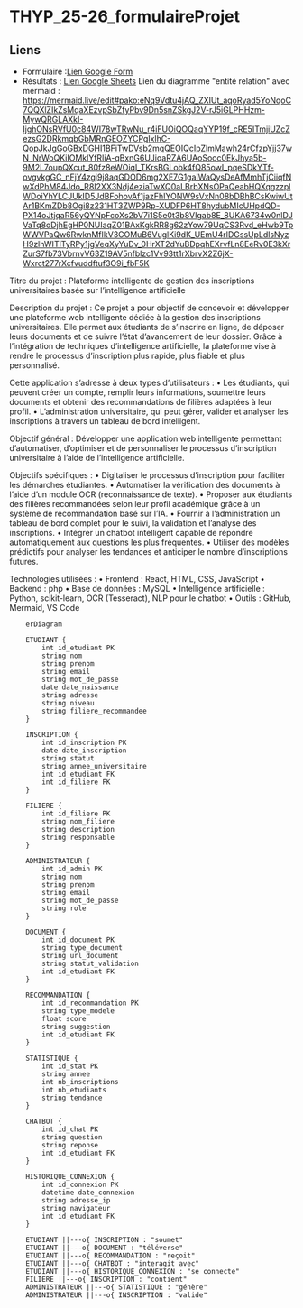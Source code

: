 # THYP_25-26_formulaireProjet



##  Liens

- Formulaire :[Lien Google Form](https://forms.gle/xn75ezMgWPH2jMib9)
- Résultats : [Lien Google Sheets](https://docs.google.com/spreadsheets/d/1Di4YCJD0QKOvJcUXt5vJ0h-b-fSLpPmtMLRiTljvb6E/edit?usp=sharing)
Lien du diagramme "entité relation" avec mermaid : https://mermaid.live/edit#pako:eNq9Vdtu4jAQ_ZXIUt_aqoRyad5YoNqoC7QQXlZIkZsMqaXEzvpSbZfyPbv9Dn5snZSkgJ2V-rJ5iGLPHHzm-MywQRGLAXkI-IjghONsRVfU0c84WI78wTRwNu_r4iFUOiQOQaqYYP19f_cRE5ITmjiUZcZezsG2DRkmqbGbMRnGEOZYCPgIxlhC-QopJkJgGoGBxDGHI1BFiTwDVsb2mqQEOIQcIpZlmMawh24rCfzpYjj37wN_NrWoQKiIOMklYfRIiA-qBxnG6UJiqaRZA6UAoSooc0EkJhya5b-9M2L7oupQXcut_80fz8eWOiqI_TKrsBGLobk4fQ85owI_pqeSDkYTf-ovgvkgGC_nFjY4zgj9j8aqGDOD6mg2XE7G1gaIWaQysDeAfMmhTjCiiqfNwXdPhM84Jdo_R8I2XX3Ndj4eziaTwXQ0aLBrbXNsOPaQeabHQXqgzzplWDoiYhYLCJUkID5JdBFohovAf1jazFhIYONW9sVxNn08bDBhBCsKwiwUtAr1BKmZDb8Ogi8z231HT3ZWP9Rp-XUDFP6HT8hydubMIcUHpdQD-PX14oJtjqaR56yQYNpFcoXs2bV7i1S5e0t3b8VIgab8E_8UKA6734w0nlDJVaTq8oDjhEgHP0NUIaqZ01BAxKgkRR8g62zYow79UqCS3Rvd_eHwb9TpWWVPaQw6RwknMfIkV3COMuB6VuglKi9dK_UEmU4rIDGssUpLdlsNyzH9zlhWITlTyRPy1jgVeqXyYuDv_0HrXT2dYuBDpqhEXrvfLn8EeRv0E3kXrZurS7fb73VbrnvV63Z19AV5nfblzc1Vv93tt1rXbrvX2Z6jX-Wxrct277rXcfvuddftuf3O9i_fbF5K

Titre du projet :
Plateforme intelligente de gestion des inscriptions universitaires basée sur l’intelligence artificielle

Description du projet :
Ce projet a pour objectif de concevoir et développer une plateforme web intelligente dédiée à la gestion des inscriptions universitaires.
Elle permet aux étudiants de s’inscrire en ligne, de déposer leurs documents et de suivre l’état d’avancement de leur dossier.
Grâce à l’intégration de techniques d’intelligence artificielle, la plateforme vise à rendre le processus d’inscription plus rapide, plus fiable et plus personnalisé.

Cette application s’adresse à deux types d’utilisateurs :
	•	Les étudiants, qui peuvent créer un compte, remplir leurs informations, soumettre leurs documents et obtenir des recommandations de filières adaptées à leur profil.
	•	L’administration universitaire, qui peut gérer, valider et analyser les inscriptions à travers un tableau de bord intelligent.

Objectif général :
Développer une application web intelligente permettant d’automatiser, d’optimiser et de personnaliser le processus d’inscription universitaire à l’aide de l’intelligence artificielle.

Objectifs spécifiques :
	•	Digitaliser le processus d’inscription pour faciliter les démarches étudiantes.
	•	Automatiser la vérification des documents à l’aide d’un module OCR (reconnaissance de texte).
	•	Proposer aux étudiants des filières recommandées selon leur profil académique grâce à un système de recommandation basé sur l’IA.
	•	Fournir à l’administration un tableau de bord complet pour le suivi, la validation et l’analyse des inscriptions.
	•	Intégrer un chatbot intelligent capable de répondre automatiquement aux questions les plus fréquentes.
	•	Utiliser des modèles prédictifs pour analyser les tendances et anticiper le nombre d’inscriptions futures.

Technologies utilisées :
	•	Frontend : React, HTML, CSS, JavaScript
	•	Backend : php
	•	Base de données : MySQL 
	•	Intelligence artificielle : Python, scikit-learn, OCR (Tesseract), NLP pour le chatbot
	•	Outils : GitHub, Mermaid, VS Code




```mermaid
	erDiagram

    ETUDIANT {
        int id_etudiant PK
        string nom
        string prenom
        string email
        string mot_de_passe
        date date_naissance
        string adresse
        string niveau
        string filiere_recommandee
    }

    INSCRIPTION {
        int id_inscription PK
        date date_inscription
        string statut
        string annee_universitaire
        int id_etudiant FK
        int id_filiere FK
    }

    FILIERE {
        int id_filiere PK
        string nom_filiere
        string description
        string responsable
    }

    ADMINISTRATEUR {
        int id_admin PK
        string nom
        string prenom
        string email
        string mot_de_passe
        string role
    }

    DOCUMENT {
        int id_document PK
        string type_document
        string url_document
        string statut_validation
        int id_etudiant FK
    }

    RECOMMANDATION {
        int id_recommandation PK
        string type_modele
        float score
        string suggestion
        int id_etudiant FK
    }

    STATISTIQUE {
        int id_stat PK
        string annee
        int nb_inscriptions
        int nb_etudiants
        string tendance
    }

    CHATBOT {
        int id_chat PK
        string question
        string reponse
        int id_etudiant FK
    }

    HISTORIQUE_CONNEXION {
        int id_connexion PK
        datetime date_connexion
        string adresse_ip
        string navigateur
        int id_etudiant FK
    }

    ETUDIANT ||---o{ INSCRIPTION : "soumet"
    ETUDIANT ||---o{ DOCUMENT : "téléverse"
    ETUDIANT ||---o{ RECOMMANDATION : "reçoit"
    ETUDIANT ||---o{ CHATBOT : "interagit avec"
    ETUDIANT ||---o{ HISTORIQUE_CONNEXION : "se connecte"
    FILIERE ||---o{ INSCRIPTION : "contient"
    ADMINISTRATEUR ||---o{ STATISTIQUE : "génère"
    ADMINISTRATEUR ||---o{ INSCRIPTION : "valide"
```

